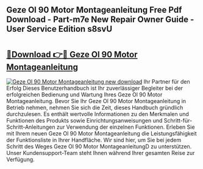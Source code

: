 ## Geze Ol 90 Motor Montageanleitung Free Pdf Download - Part-m7e New Repair Owner Guide - User Service Edition s8svU

# <h2><a href="http://df71qtu.blite.top/?on=Geze+Ol+90+Motor+Montageanleitung">🔗Download 👉🔴 Geze Ol 90 Motor Montageanleitung</a></h2>

[![Geze Ol 90 Motor Montageanleitung new download](https://i.imgur.com/lujVjoI.png)](http://df71qtu.blite.top/?on=Geze+Ol+90+Motor+Montageanleitung)
Ihr Partner für den Erfolg Dieses Benutzerhandbuch ist Ihr zuverlässiger Begleiter bei der erfolgreichen Bedienung und Wartung Ihres Geze Ol 90 Motor Montageanleitung. Bevor Sie Ihr Geze Ol 90 Motor Montageanleitung in Betrieb nehmen, nehmen Sie sich die Zeit, dieses Handbuch gründlich durchzulesen. Es enthält wertvolle Informationen zu den Merkmalen und Funktionen des Produkts sowie Einrichtungsanweisungen und Schritt-für-Schritt-Anleitungen zur Verwendung der einzelnen Funktionen. Erleben Sie mit Ihrem neuen Geze Ol 90 Motor Montageanleitung die Leistungsfähigkeit der Funktionsliste in Ihrer Handfläche. Wir sind hier, um Sie bei jedem Schritt des Weges Geze Ol 90 Motor MontageanleitungD zu unterstützen. Unser Kundensupport-Team steht Ihnen während Ihrer gesamten Reise zur Verfügung.

